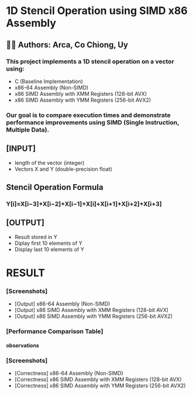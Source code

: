 # 1D Stencil Operation using SIMD x86 Assembly
## 👨‍💻 Authors: Arca, Co Chiong, Uy
### This project implements a 1D stencil operation on a vector using:
- C (Baseline Implementation)
- x86-64 Assembly (Non-SIMD)
- x86 SIMD Assembly with XMM Registers (128-bit AVX)
- x86 SIMD Assembly with YMM Registers (256-bit AVX2)
### Our goal is to compare execution times and demonstrate performance improvements using SIMD (Single Instruction, Multiple Data).
## [INPUT] 
- length of the vector (integer)
- Vectors X and Y (double-precision float)
## Stencil Operation Formula
### Y[i]=X[i−3]+X[i−2]+X[i−1]+X[i]+X[i+1]+X[i+2]+X[i+3]
## [OUTPUT] 
- Result stored in Y
- Diplay first 10 elements of Y
- Display last 10 elements of Y
# RESULT 
### [Screenshots] 
- [Output] x86-64 Assembly (Non-SIMD)
- [Output] x86 SIMD Assembly with XMM Registers (128-bit AVX)
- [Output] x86 SIMD Assembly with YMM Registers (256-bit AVX2)
### [Performance Comparison Table] 
#### observations
### [Screenshots] 
- [Correctness] x86-64 Assembly (Non-SIMD)
- [Correctness] x86 SIMD Assembly with XMM Registers (128-bit AVX)
- [Correctness] x86 SIMD Assembly with YMM Registers (256-bit AVX2)



